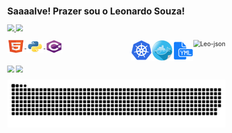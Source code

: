 ## Saaaalve! Prazer sou o Leonardo Souza!
 <div>
  <a href="https://github.com/leosilvasouza">
  <img height="180em" src="https://github-readme-stats.vercel.app/api?username=leosilvasouza&show_icons=true&theme=tokyonight&include_all_commits=true&count_private=true"/>
  <img height="180em" src="https://github-readme-stats.vercel.app/api/top-langs/?username=leosilvasouza&layout=compact&langs_count=7&theme=tokyonight"/>
</div>
<div style="display: inline_block"><br>
  <img align="center" alt="Leo-HTML" height="30" width="40" src="https://raw.githubusercontent.com/devicons/devicon/master/icons/html5/html5-original.svg">
  <img align="center" alt="Leo-Python" height="30" width="40" src="https://raw.githubusercontent.com/devicons/devicon/master/icons/python/python-original.svg">
  <img align="center" alt="Leo-HCL" height="30" width="40" src="https://raw.githubusercontent.com/devicons/devicon/master/icons/csharp/csharp-original.svg">
  <img align="right" alt="Leo-json" src="https://img.icons8.com/color/48/000000/json--v1.png">
  <img align="right" alt="Leo-Yaml" src="https://github.com/leosilvasouza/images/blob/main/yml_file_document_icon.png">
  <img align="right" alt="Leo-Docker" src="https://github.com/leosilvasouza/images/blob/main/docker_new_icon.png">
  <img align="right" alt="Leo-Docker" src="https://github.com/leosilvasouza/images/blob/main/kubernetes_icon.png">
</div>
  
  ##
 
<div> 
  <a href = "mailto:leonardosilva.souza@yahoo.com.br"><img src="https://img.shields.io/badge/-Gmail-%23333?style=for-the-badge&logo=gmail&logoColor=white" target="_blank"></a>
  <a href="https://www.linkedin.com/in/leonardosilvasouza" target="_blank"><img src="https://img.shields.io/badge/-LinkedIn-%230077B5?style=for-the-badge&logo=linkedin&logoColor=white" target="_blank"></a> 
 
  ![Snake animation](https://github.com/leosilvasouza/leosilvasouza/blob/output/github-contribution-grid-snake.svg)
 
</div>
